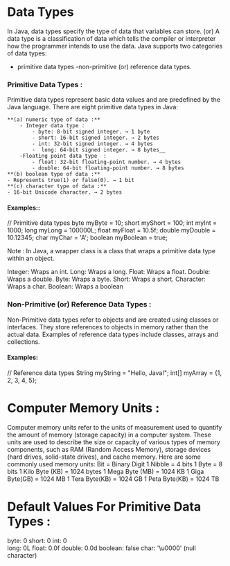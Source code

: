 # Data Types

In Java, data types specify the type of data that variables can store. (or) A data type is a classification of data which tells the compiler or interpreter how the programmer intends to use the data. Java supports two categories of data types: 
- primitive data types 
-non-primitive (or) reference data types.

### Primitive Data Types : 
Primitive data types represent basic data values and are predefined by the Java language. There are eight primitive data types in Java:
```
**(a) numeric type of data :**
    - Integer data type : 
        - byte: 8-bit signed integer. → 1 byte
        - short: 16-bit signed integer. → 2 bytes
        - int: 32-bit signed integer. → 4 bytes
        -  long: 64-bit signed integer. → 8 bytes__
    -Floating point data type  :
        - float: 32-bit floating-point number. → 4 bytes
        - double: 64-bit floating-point number. → 8 bytes
**(b) boolean type of data :**
- Represents true(1) or false(0). → 1 bit
**(c) character type of data :**
- 16-bit Unicode character. → 2 bytes
```

#### Examples:: 
// Primitive data types
byte myByte = 10;
short myShort = 100;
int myInt = 1000;
long myLong = 100000L;
float myFloat = 10.5f;
double myDouble = 10.12345;
char myChar = 'A';
boolean myBoolean = true;


Note : In Java, a wrapper class is a class that wraps a primitive data type within an object. 

Integer: Wraps an int.
Long: Wraps a long.
Float: Wraps a float.
Double: Wraps a double.
Byte: Wraps a byte.
Short: Wraps a short.
Character: Wraps a char.
Boolean: Wraps a boolean

### Non-Primitive (or) Reference Data Types :
Non-Primitive data types refer to objects and are created using classes or interfaces. They store references to objects in memory rather than the actual data. Examples of reference data types include classes, arrays and collections.

#### Examples:
// Reference data types
String myString = "Hello, Java!";
int[] myArray = {1, 2, 3, 4, 5};

# Computer Memory Units :
Computer memory units refer to the units of measurement used to quantify the amount of memory (storage capacity) in a computer system. These units are used to describe the size or capacity of various types of memory components, such as RAM (Random Access Memory), storage devices (hard drives, solid-state drives), and cache memory. Here are some commonly used memory units:
Bit = Binary Digit
1 Nibble = 4 bits
1 Byte = 8 bits
1 Kilo Byte (KB) = 1024 bytes
1 Mega Byte (MB) = 1024 KB
1 Giga Byte(GB) = 1024 MB
1 Tera Byte(KB) = 1024 GB
1 Peta Byte(KB) = 1024 TB

# Default Values For Primitive Data Types :
byte: 0
short: 0
int: 0	
long: 0L
float: 0.0f
double: 0.0d
boolean: false
char: '\u0000' (null character)
